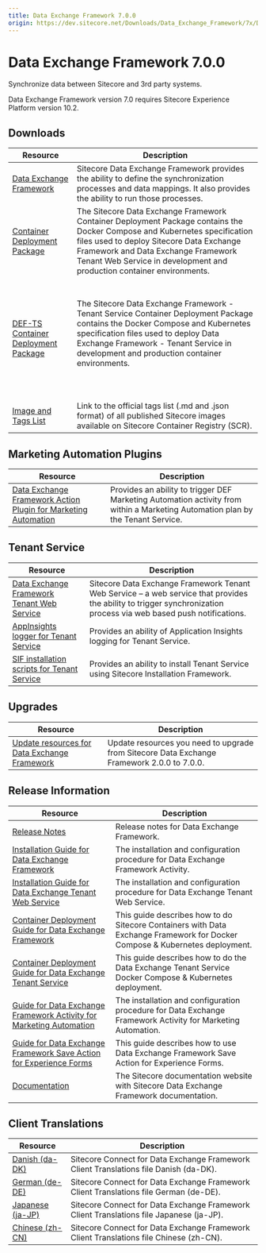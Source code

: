 ```yaml
---
title: Data Exchange Framework 7.0.0
origin: https://dev.sitecore.net/Downloads/Data_Exchange_Framework/7x/Data_Exchange_Framework_700
---
```


# Data Exchange Framework 7.0.0

Synchronize data between Sitecore and 3rd party systems.

  <Alert variant='warning' mb={4}>
    <AlertIcon />
    Data Exchange Framework version 7.0 requires Sitecore Experience Platform version 10.2.
  </Alert>
  

## Downloads

 | Resource | Description |
 | --- | --- |
 | [Data Exchange Framework](https://sitecoredev.azureedge.net/~/media/041BAF96CA294B3DA263DDEC6C7FD35E.ashx?date=20211203T103508) | Sitecore Data Exchange Framework provides the ability to define the synchronization processes and data mappings. It also provides the ability to run those processes. |
 | [Container Deployment Package](https://github.com/Sitecore/container-deployment/releases/tag/def%2F7.0.0.01597.527) | The Sitecore Data Exchange Framework Container Deployment Package contains the Docker Compose and Kubernetes specification files used to deploy Sitecore Data Exchange Framework and Data Exchange Framework Tenant Web Service in development and production container environments. |
 | [DEF-TS Container Deployment Package](https://github.com/Sitecore/container-deployment/releases/tag/def-ts%2F7.0.0.01597.109) | <br /><br />The Sitecore Data Exchange Framework - Tenant Service Container Deployment Package contains the Docker Compose and Kubernetes specification files used to deploy Data Exchange Framework - Tenant Service in development and production container environments.<br /><br />  <br />  <br /> |
 | [Image and Tags List](https://github.com/Sitecore/docker-images/tree/master/tags) | Link to the official tags list (.md and .json format) of all published Sitecore images available on Sitecore Container Registry (SCR). |

## Marketing Automation Plugins

 | Resource | Description |
 | --- | --- |
 | [Data Exchange Framework Action Plugin for Marketing Automation](https://sitecoredev.azureedge.net/~/media/291E3CA7A0B040B7A0D6F71AEFF745BA.ashx?date=20211203T103609) | Provides an ability to trigger DEF Marketing Automation activity from within a Marketing Automation plan by the Tenant Service. |

## Tenant Service

 | Resource | Description |
 | --- | --- |
 | [Data Exchange Framework Tenant Web Service](https://sitecoredev.azureedge.net/~/media/8214E0D0CCAB45D09AF103F787C58A29.ashx?date=20211203T103711) | Sitecore Data Exchange Framework Tenant Web Service – a web service that provides the ability to trigger synchronization process via web based push notifications. |
 | [AppInsights logger for Tenant Service](https://sitecoredev.azureedge.net/~/media/09A376992AF64890B6F0A4395F9051FC.ashx?date=20211203T103733) | Provides an ability of Application Insights logging for Tenant Service. |
 | [SIF installation scripts for Tenant Service](https://sitecoredev.azureedge.net/~/media/44AB9BCD8C56486FABC58BFF5EC46B68.ashx?date=20211203T103753) | Provides an ability to install Tenant Service using Sitecore Installation Framework. |

## Upgrades

 | Resource | Description |
 | --- | --- |
 | [Update resources for Data Exchange Framework](https://dev.sitecore.net:443/downloads/Resource%20files%20for%20Modules/1x/Resource%20files%20for%20Modules%20100) | Update resources you need to upgrade from Sitecore Data Exchange Framework 2.0.0 to 7.0.0. |

## Release Information

 | Resource | Description |
 | --- | --- |
 | [Release Notes](https://dev.sitecore.net:443/downloads/Data%20Exchange%20Framework/7x/Data%20Exchange%20Framework%20700/Release%20Notes) | Release notes for Data Exchange Framework. |
 | [Installation Guide for Data Exchange Framework](https://doc.sitecore.com/xp/en/developers/def/70/data-exchange-framework/install-data-exchange-framework-on-prem.html) | The installation and configuration procedure for Data Exchange Framework Activity. |
 | [Installation Guide for Data Exchange Tenant Web Service](https://doc.sitecore.com/xp/en/developers/def/70/data-exchange-framework/install-the-tenant-web-service.html) | The installation and configuration procedure for Data Exchange Tenant Web Service. |
 | [Container Deployment Guide for Data Exchange Framework](https://doc.sitecore.com/xp/en/developers/def/70/data-exchange-framework/installing-data-exchange-framework-on-containers.html) | This guide describes how to do Sitecore Containers with Data Exchange Framework for Docker Compose & Kubernetes deployment. |
 | [Container Deployment Guide for Data Exchange Tenant Service](https://sitecoredev.azureedge.net/~/media/E7610F74170B4387B3D4D102B3626B71.ashx?date=20211203T105158) | This guide describes how to do the Data Exchange Tenant Service Docker Compose & Kubernetes deployment. |
 | [Guide for Data Exchange Framework Activity for Marketing Automation](https://doc.sitecore.com/developers/def/70/data-exchange-framework/en/activity-for-marketing-automation.html) | The installation and configuration procedure for Data Exchange Framework Activity for Marketing Automation. |
 | [Guide for Data Exchange Framework Save Action for Experience Forms](https://doc.sitecore.com/xp/en/developers/def/70/data-exchange-framework/walkthrough--creating-a-custom-form-save-action.html) | This guide describes how to use Data Exchange Framework Save Action for Experience Forms. |
 | [Documentation](https://doc.sitecore.com/developers/def/70/data-exchange-framework/en/index-en.html) | The Sitecore documentation website with Sitecore Data Exchange Framework documentation. |

## Client Translations

 | Resource | Description |
 | --- | --- |
 | [Danish (da-DK)](https://sitecoredev.azureedge.net/~/media/D40469686C9E48B1B5ACE54FBFED9F23.ashx?date=20211203T104841) | Sitecore Connect for Data Exchange Framework Client Translations file Danish (da-DK). |
 | [German (de-DE)](https://sitecoredev.azureedge.net/~/media/F62D50F9E9EF4BF9ABEADF78C3676DB1.ashx?date=20211203T104900) | Sitecore Connect for Data Exchange Framework Client Translations file German (de-DE). |
 | [Japanese (ja-JP)](https://sitecoredev.azureedge.net/~/media/847FC460ACB74C009EFE43503412F9A4.ashx?date=20211203T104918) | Sitecore Connect for Data Exchange Framework Client Translations file Japanese (ja-JP). |
 | [Chinese (zh-CN)](https://sitecoredev.azureedge.net/~/media/F0854683F9CB4908913DEDD37D665911.ashx?date=20211203T104939) | Sitecore Connect for Data Exchange Framework Client Translations file Chinese (zh-CN). |